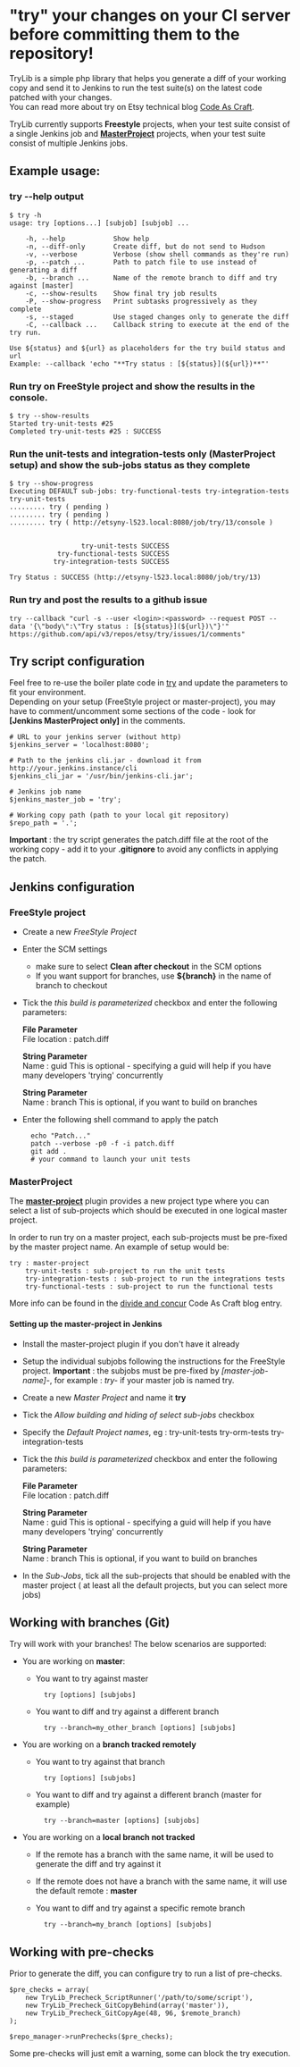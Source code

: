 # "try" your changes on your CI server before committing them to the repository!

TryLib is a simple php library that helps you generate a diff of your working copy and send it to 
Jenkins to run the test suite(s) on the latest code patched with your changes.   
You can read more about try
on Etsy technical blog [Code As Craft](http://codeascraft.etsy.com/2011/10/11/did-you-try-it-before-you-committed/).

TryLib currently supports **Freestyle** projects, when your test suite consist of a single Jenkins job and **[MasterProject](https://github.com/etsy/jenkins-master-project)** projects, when your test suite consist of multiple Jenkins jobs.

## Example usage:

### try --help output
	$ try -h
	usage: try [options...] [subjob] [subjob] ...

	    -h, --help            Show help
	    -n, --diff-only       Create diff, but do not send to Hudson
	    -v, --verbose         Verbose (show shell commands as they're run)
	    -p, --patch ...       Path to patch file to use instead of generating a diff
	    -b, --branch ...      Name of the remote branch to diff and try against [master]
	    -c, --show-results    Show final try job results
	    -P, --show-progress   Print subtasks progressively as they complete
	    -s, --staged          Use staged changes only to generate the diff
	    -C, --callback ...    Callback string to execute at the end of the try run.

	Use ${status} and ${url} as placeholders for the try build status and url
	Example: --callback 'echo "**Try status : [${status}](${url})**"'

### Run try on FreeStyle project and show the results in the console.
	$ try --show-results
	Started try-unit-tests #25
	Completed try-unit-tests #25 : SUCCESS

### Run the unit-tests and integration-tests only (MasterProject setup) and show the sub-jobs status as they complete
	$ try --show-progress
	Executing DEFAULT sub-jobs: try-functional-tests try-integration-tests try-unit-tests
	......... try ( pending )
	......... try ( pending )
	......... try ( http://etsyny-l523.local:8080/job/try/13/console )


	                  try-unit-tests SUCCESS 
	            try-functional-tests SUCCESS 
	           try-integration-tests SUCCESS 

	Try Status : SUCCESS (http://etsyny-l523.local:8080/job/try/13)

### Run try and post the results to a github issue
	try --callback "curl -s --user <login>:<password> --request POST --data '{\"body\":\"Try status : [${status}](${url})\"}'" https://github.com/api/v3/repos/etsy/try/issues/1/comments"

## Try script configuration

Feel free to re-use the boiler plate code in [try](try) and update the parameters to fit your environment.   
Depending on your setup (FreeStyle project or master-project), you may have to comment/uncomment some sections of the code - look for **[Jenkins MasterProject only]** in the comments.

	# URL to your jenkins server (without http)
	$jenkins_server = 'localhost:8080';

	# Path to the jenkins cli.jar - download it from http://your.jenkins.instance/cli
	$jenkins_cli_jar = '/usr/bin/jenkins-cli.jar';

	# Jenkins job name
	$jenkins_master_job = 'try';

	# Working copy path (path to your local git repository)
	$repo_path = '.';

**Important** : the try script generates the patch.diff file at the root of the working copy - add it to your **.gitignore** to avoid any conflicts in applying the patch.

## Jenkins configuration
### FreeStyle project

* Create a new *FreeStyle Project*
* Enter the SCM settings
	* make sure to select **Clean after checkout** in the SCM options
	* If you want support for branches, use **${branch}** in the name of branch to checkout
* Tick the *this build is parameterized* checkbox and enter the following parameters:

	**File Parameter**  
	File location : patch.diff

	**String Parameter**  
	Name : guid
	This is optional - specifying a guid will help if you have many developers 'trying' concurrently
	
	**String Parameter**  
	Name : branch
	This is optional, if you want to build on branches

* Enter the following shell command to apply the patch

		echo "Patch..."
		patch --verbose -p0 -f -i patch.diff
		git add .
		# your command to launch your unit tests

### MasterProject

The **[master-project](https://github.com/etsy/jenkins-master-project)** plugin provides a new project type where you can select a list of sub-projects which should be executed in one logical master project.

In order to run try on a master project, each sub-projects must be pre-fixed by the master project name.  An example of setup would be:

	try : master-project
		try-unit-tests : sub-project to run the unit tests
		try-integration-tests : sub-project to run the integrations tests
		try-functional-tests : sub-project to run the functional tests		

More info can be found in the [divide and concur](http://codeascraft.etsy.com/2011/04/20/divide-and-concur/) Code As Craft blog entry.

#### Setting up the master-project in Jenkins

* Install the master-project plugin if you don't have it already
* Setup the individual subjobs following the instructions for the FreeStyle project. **Important** : the subjobs must be pre-fixed by *[master-job-name]-*, for example : *try-* if your master job is named try.
* Create a new *Master Project* and name it **try**
* Tick the *Allow building and hiding of select sub-jobs* checkbox
* Specify the *Default Project names*, eg : try-unit-tests try-orm-tests try-integration-tests
* Tick the *this build is parameterized* checkbox and enter the following parameters:

	**File Parameter**  
	File location : patch.diff

	**String Parameter**  
	Name : guid
	This is optional - specifying a guid will help if you have many developers 'trying' concurrently
	
	**String Parameter**  
	Name : branch
	This is optional, if you want to build on branches
	
* In the *Sub-Jobs*, tick all the sub-projects that should be enabled with the master project ( at least all the default projects, but you can select more jobs)

## Working with branches (Git)

Try will work with your branches! The below scenarios are supported:

* You are working on **master**:
	* You want to try against master

			try [options] [subjobs]
	* You want to diff and try against a different branch

			try --branch=my_other_branch [options] [subjobs]

* You are working on a **branch tracked remotely**
	* You want to try against that branch

			try [options] [subjobs]
	* You want to diff and try against a different branch (master for example)

			try --branch=master [options] [subjobs]

* You are working on a **local branch not tracked**
	* If the remote has a branch with the same name, it will be used to generate the diff and try against it
	* If the remote does not have a branch with the same name, it will use the default remote : **master**
	* You want to diff and try against a specific remote branch 
		
			try --branch=my_branch [options] [subjobs]
	
## Working with pre-checks

Prior to generate the diff, you can configure try to run a list of pre-checks.

	$pre_checks = array(
	    new TryLib_Precheck_ScriptRunner('/path/to/some/script'),
	    new TryLib_Precheck_GitCopyBehind(array('master')),
	    new TryLib_Precheck_GitCopyAge(48, 96, $remote_branch)
	);

	$repo_manager->runPrechecks($pre_checks);
	
Some pre-checks will just emit a warning, some can block the try execution.